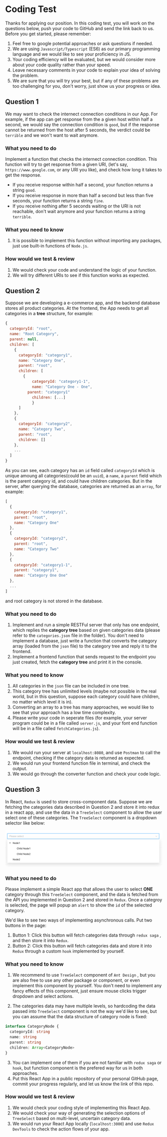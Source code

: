 # Coding Test

Thanks for applying our position. In this coding test, you will work on the questions below, push your code to GitHub and send the link back to us. Before you get started, please remember:

1. Feel free to google potential approaches or ask questions if needed.
2. We are using `Javascript/Typescript` (ES6) as our primary programming language and we would like to see your proficiency in JS. 
3. Your coding efficiency will be evaluated, but we would consider more about your code quality rather than your speed.
4. Leave necessary comments in your code to explain your idea of solving the problem.
5. We are sure that you will try your best, but if any of these problems are too challenging for you, don't worry, just show us your progress or idea.  



## Question 1

We may want to check the internect connection conditions in our App. For example, if the app can get response from the a given host within half a second, we would say the connection condition is `good`, but if the response cannot be returned from the host after 5 seconds, the verdict could be `terrible` and we won't want to wait anymore. 

### What you need to do

Implement a function that checks the internect connection condition. This function will try to get response from a given URI, (let's say, `https://www.google.com`, or any URI you like), and check how long it takes to get the response. 

- If you receive response within half a second, your function returns a string `good`.
- If you receive response in more than half a second but less than five seconds, your function returns a string `fine`.
- If you receive nothing after 5 seconds waiting or the URI is not reachable, don't wait anymore and your function returns a string `terrible`. 

### What you need to know

1. It is possible to implement this function without importing any packages, just use built-in functions of `Node.js`.

### How would we test & review

1. We would check your code and understand the logic of your function.
2. We will try different URIs to see if this function works as expected. 



## Question 2

Suppose we are developing a e-commerce app, and the backend database stores all product categories. At the frontend, the App needs to get all categories in a **tree** structure, for example:

```javascript
{
  categoryId: "root",
  name: "Root Category",
  parent: null,
  children: [
    {
      categoryId: "category1",
      name: "Category One",
      parent: "root",
      children: [
        {
      		categoryId: "category1-1",
      		name: "Category One - One",
          parent: "category1"
      		children: [...]
    		}
      ]
    },
    {
      categoryId: "category2",
      name: "Category Two",
      parent: "root",
      children: []
    },
    ...
  ]
}
```

As you can see, each category has an `id` field called `categoryId` which is unique amoung all categories(could be an `uuid`), a `name`, a `parent` field which is the parent category id, and could have children categories. But in the server, after querying the database, categories are returned as an `array`, for example:

```javascript
[
  {
    categoryId: "category1",
    parent: "root",
    name: "Category One"
  },
  {
    categoryId: "category2",
    parent: "root",
    name: "Category Two"
  },
  {
    categoryId: "category1-1",
    parent: "category1",
    name: "Category One One"
  },
  ...
]
```

and root category is not stored in the database. 

### What you need to do

1. Implement and run a simple RESTFul server that only has one endpoint, which replies the **category tree** based on given categories data (please refer to the `categories.json` file in the folder). You don't need to implement a database, just write a function that converts the category array (loaded from the `json` file) to the category tree and reply it to the frontend. 
2. Implement a frontend function that sends request to the endpoint you just created, fetch the **category tree** and print it in the console. 

### What you need to know

1. All categories in the `json` file can be included in one tree.
2. This category tree has unlimited levels (maybe not possible in the real world, but in this question, suppose each category could have children, no matter which level it is in).
3. Converting an array to a tree has many approaches, we would like to see that your approach has a low time complexity. 
4. Please write your code in seperate files (for example, your server program could be in a file called `server.js`, and your font end function will be in a file called `fetchCategories.js`).

### How would we test & review

1. We would run your server at `localhost:8080`, and use `Postman` to call the endpoint, checking if the category data is returned as expected.
2. We would run your frontend function file in terminal, and check the output.
3. We would go through the converter function and check your code logic.


## Question 3

In React, `Redux` is used to store cross-component data. Suppose we are fetching the categories data described in Question 2 and store it into redux in a react app, and use the data in a `TreeSelect` component to allow the user select one of these categories. The `TreeSelect` component is a dropdown selector like below:

![image-20210322115849727](./TreeSelect.png)

### What you need to do

Please implement a simple React app that allows the user to select **ONE** category through this `TreeSelect` component, and the data is fetched from the API you implemented in Question 2 and stored in `Redux`. Once a categroy is selected, the page will popup an `alert` to show the `id` of the selected category.

We'd like to see two ways of implementing asynchronous calls. Put two buttons in the page:

1. Button 1: Click this button will fetch categories data through `redux saga` , and then store it into `Redux`.
2. Button 2: Click this button will fetch categories data and store it into `Redux` through a custom `hook` implemented by yourself.

### What you need to know

1. We recommend to use `TreeSelect` component of `Ant Design` , but you are also free to use any other package or component, or even implement this component by yourself. You don't need to implement any fancy effects of this component, just ensure mouse clicks trigger dropdown and select actions.

2.  The categories data may have multiple levels, so hardcoding the data passed into `TreeSelect` component is not the way we'd like to see, but you can assume that the data structure of category node is fixed: 

   ```typescript
   interface CategoryNode {
     categoryId: string
     name: string
     parent: string
     children: Array<CategoryNode>
   }
   ```

3. You can implement one of them if you are not familiar with `redux saga` or `hook`, but function component is the prefered way for us in both approaches. 
4. Put this React App in a public repository of your personal GitHub page, commit your progress regularly, and let us know the link of this repo.

### How would we test & review

1. We would check your coding style of implementing this React App.
2. We would check your way of generating the selection options of `TreeSelect` based on multi-level, uncertain category data. 
3. We would run your React App locally (`localhost:3000`) and use `Redux DevTools` to check the action flows of your app.

